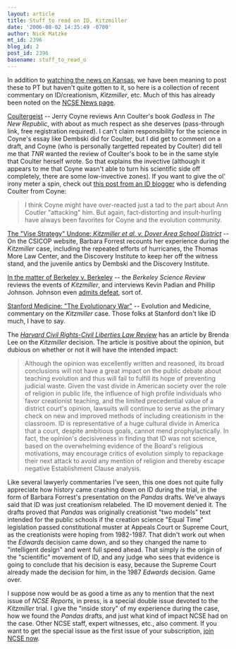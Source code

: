 ```yaml
---
layout: article
title: Stuff to read on ID, Kitzmiller
date: '2006-08-02 14:35:49 -0700'
author: Nick Matzke
mt_id: 2396
blog_id: 2
post_id: 2396
basename: stuff_to_read_o
---
```

In addition to [watching the news on Kansas](http://news.google.com/news?hl=en&amp;lr=&amp;tab=wn&amp;ie=UTF-8&amp;scoring=d&amp;q=%22intelligent+design%22+kansas&amp;btnG=Search+News), we have been meaning to post these to PT but haven't quite gotten to it, so here is a collection of recent commentary on ID/creationism, _Kitzmiller_, etc.  Much of this has already been noted on the [NCSE News page](http://www.ncseweb.org/).

[Coultergeist](http://www.tnr.com/doc.mhtml?pt=aHen%2F%2BTQtb37QJX2%2FTjeLC%3D%3D) -- Jerry Coyne reviews Ann Coulter's book _Godless_ in _The New Republic_, with about as much respect as she deserves (pass-through link, free registration required).  I can't claim responsibility for the science in Coyne's essay like Dembski did for Coulter, but I did get to comment on a draft, and Coyne (who is personally targetted repeated by Coulter) did tell me that _TNR_ wanted the review of Coulter's book to be in the same style that Coulter herself wrote.  So that explains the invective (although it appears to me that Coyne wasn't able to turn his scientific side off completely, there are some low-invective zones).  If you want to give the ol' irony meter a spin, check out [this post from an ID blogger](http://doubtingdarwin.blogspot.com/2006/08/jerry-coyne-and-id.html) who is defending Coulter from Coyne:

> I think Coyne might have over-reacted just a tad to the part about Ann Coutler "attacking" him. But again, fact-distorting and insult-hurling have always been favorites for Coyne and the evolution community.

[The "Vise Strategy" Undone: _Kitzmiller et al. v. Dover Area School District_](http://www.csicop.org/intelligentdesignwatch/kitzmiller.html) -- On the CSICOP website, Barbara Forrest recounts her experience during the _Kitzmiller_ case, including the repeated efforts of hurricanes, the Thomas More Law Center, and the Discovery Institute to keep her off the witness stand, and the juvenile antics by Dembski and the Discovery Institute.

[In the matter of Berkeley v. Berkeley](http://sciencereview.berkeley.edu/articles.php?issue=10&amp;article=evolution) -- the _Berkeley Science Review_ reviews the events of _Kitzmiller_, and interviews Kevin Padian and Phillip Johnson.  Johnson even [admits defeat](http://www.pandasthumb.org/archives/2006/08/is_id_doa.html), sort of.

[Stanford Medicine: "The Evolutionary War"](http://mednews.stanford.edu/stanmed/2006summer/) -- Evolution and Medicine, commentary on the _Kitzmiller_ case.  Those folks at Stanford don't like ID much, I have to say.

The [_Harvard Civil Rights-Civil Liberties Law Review_](http://www.law.harvard.edu/students/orgs/crcl/vol41_2/) has an article by Brenda Lee on the _Kitzmiller_ decision.  The article is positive about the opinion, but dubious on whether or not it will have the intended impact:

> Although the opinion was excellently written and reasoned, its broad conclusions will not have a great impact on the public debate about teaching evolution and thus will fail to fulfill its hope of preventing judicial waste. Given the vast divide in American society over the role of religion in public life, the influence of high profile individuals who favor creationist teaching, and the limited precedential value of a district court's opinion, lawsuits will continue to serve as the primary check on new and improved methods of including creationism in the classroom. ID is representative of a huge cultural divide in America that a court, despite ambitious goals, cannot mend prophylactically. In fact, the opinion's decisiveness in finding that ID was not science, based on the overwhelming evidence of the Board's religious motivations, may encourage critics of evolution simply to repackage their next attack to avoid any mention of religion and thereby escape negative Establishment Clause analysis.

Like several lawyerly commentaries I've seen, this one does not quite fully appreciate how history came crashing down on ID during the trial, in the form of Barbara Forrest's presentation on the _Pandas_ drafts.  We've always said that ID was just creationism relabeled.  The ID movement denied it.  The drafts proved that _Pandas_ was originally creationist "two models" text intended for the public schools if the creation science "Equal Time" legislation passed constitutional muster at Appeals Court or Supreme Court, as the creationists were hoping from 1982-1987.  That didn't work out when the _Edwards_ decision came down, and so they changed the name to "intelligent design" and went full speed ahead.  That simply _is_ the origin of the "scientific" movement of ID, and any judge who sees that evidence is going to conclude that his decision is easy, because the Supreme Court already made the decision for him, in the 1987 _Edwards_ decision.  Game over.

I suppose now would be as good a time as any to mention that the next issue of _NCSE Reports_, in press, is a special double issue devoted to the _Kitzmiller_ trial.  I give the "inside story" of my experience during the case, how we found the _Pandas_ drafts, and just what kind of impact NCSE had on the case.  Other NCSE staff, expert witnesses, etc., also comment.  If you want to get the special issue as the first issue of your subscription, [join NCSE now](http://www.ncseweb.org/membership.asp).
